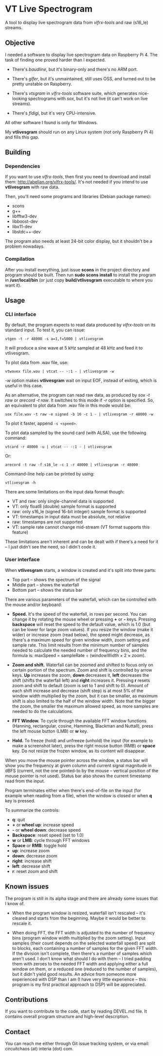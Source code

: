# VT Live Spectrogram

A tool to display live spectrogram data from *vlfrx-tools* and raw (s16_le) streams.

## Objective

I needed a software to display live spectrogram data on Raspberry Pi 4. The task of finding one 
proved harder than I expected.

* There's *baudline*, but it's binary-only and there's no ARM port.

* There's *glfer*, but it's unmaintained, still uses OSS, and turned out to be pretty unstable on Raspberry.

* There's *vtsgram* in *vlfrx-tools* software suite, which generates nice-looking spectrograms with *sox*, but it's not live (it can't work on live streams).

* There's *fldigi*, but it's very CPU-intensive.

All other software I found is only for Windows.

My **vtlivesgram** should run on any Linux system (not only Raspberry Pi 4) and fills this gap.

## Building

### Dependencies

If you want to use *vlfrx-tools*, then first you need to download and install them: http://abelian.org/vlfrx-tools/. 
It's not needed if you intend to use **vtlivesgram** with raw data.

Then, you'll need some programs and libraries (Debian package names):

* scons
* g++
* libfftw3-dev
* libboost-dev
* libx11-dev
* libstdc++-dev

The program also needs at least 24-bit color display, but it shouldn't be a problem nowadays.

### Compilation

After you install everything, just issue **scons** in the project directory and program should be built. 
Then run **sudo scons install** to install the program in **/usr/local/bin** (or just copy **build/vtlivesgram** 
executable to where you want it).

## Usage

### CLI interface

By default, the program expects to read data produced by *vlfrx-tools* on its standard input. To test it, 
you can issue:

`vtgen -t -r 48000 -s a=1,f=5000 | vtlivesgram`

It will produce a sine wave at 5 kHz sampled at 48 kHz and feed it to vtlivesgram.

To plot data from .wav file, use:

`vtwavex file.wav | vtcat -- -:1 - | vtlivesgram -w`

*-w* option makes **vtlivesgram** wait on input EOF, instead of exiting, which is useful in this case.

As an alternative, the program can read raw data, as produced by *sox -t raw* or *arecord -t raw*. It 
switches to this mode if *-r <rate>* option is specified. So, an equivalent to plot data from .wav file 
in this mode would be:

`sox file.wav -t raw -e signed -b 16 -c 1 - | vtlivesgram -r 48000 -w`

To plot it faster, append `-s <speed>`.

To plot data sampled by the sound card (with ALSA), use the following command:

`vtcard -r 48000 -u | vtcat -- -:1 - | vtlivesgram`

Or:

`arecord -t raw -f s16_le -c 1 -r 48000 | vtlivesgram -r 48000`

Command-line help can be printed by using:

`vtlivesgram -h`

There are some limitations on the input data format though:

* VT and raw: only single-channel data is supported
* VT: only float8 (double) sample format is supported
* raw: only s16_le (signed 16-bit integer) sample format is supported
* VT: timestamps in input data must be absolute, not relative
* raw: timestamps are not supported
* VT: sample rate cannot change mid-stream (VT format supports this feature)

These limitations aren't inherent and can be dealt with if there's a need for it – I just didn't see the 
need, so I didn't code it.

### User interface

When **vtlivesgram** starts, a window is created and it's split into three parts:

* Top part – shows the spectrum of the signal
* Middle part – shows the waterfall
* Bottom part – shows the status bar

There are various parameters of the waterfall, which can be controlled with the mouse and/or keyboard:

* **Speed.** It's the speed of the waterfall, in rows per second. You can change it by rotating the mouse 
wheel or pressing **+** or **-** keys. Pressing **backspace** will reset the speed to the default value, 
which is 1.0 (but can be lower for large zoom values). If you resize the window (make it wider) or increase 
zoom (read below), the speed might decrease, as there's a maximum speed for given window width, zoom setting 
and sample rate. This limit results from the minimum number of samples needed to calculate the needed number 
of frequency bins, and the formula is: maxSpeed = sampleRate ÷ (windowWidth × 2 × zoom).

* **Zoom and shift.** Waterfall can be zoomed and shifted to focus only on certain portion of the spectrum. 
Zoom and shift is controlled by arrow keys. **Up** increases the zoom, **down** decreases it, **left** 
decreases the shift (shifts the waterfall left) and **right** increases it. Pressing **r** resets zoom 
and shift to default (zoom is set to 1 and shift to 0). Amount of each shift increase and decrease (shift 
step) is at most 5% of the window width multiplied by the zoom, but it can be smaller, as maximum shift is 
also limited to the half of the window width. Note that the bigger the zoom, the smaller the maximum allowed 
speed, as more samples are needed to do the calculations.

* **FFT Window.** To cycle through the available FFT window functions (Hanning, rectangular, cosine, 
Hamming, Blackman and Nuttall), press the left mouse button (LMB) or **w** key.

* **Hold.** To freeze (hold) and unfreeze (unhold) the input (for example to make a screenshot later), 
press the right mouse button (RMB) or **space** key. Do not resize the frozen window, as its content will 
disappear.

When you move the mouse pointer across the window, a status bar will show you the frequency at given 
column and current signal magnitude in dBFS (current, not the one pointed-to by the mouse – vertical 
position of the mouse pointer is not used). Status bar also shows the current timestamp read from the 
input.

Program terminates either when there's end-of-file on the input (for example when reading from a file), 
when the window is closed or when **q** key is pressed.

To summarize the controls:

* **q**: quit
* **+** or **wheel up**: increase speed
* **-** or **wheel down**: decrease speed
* **Backspace**: reset speed (set to 1.0)
* **w** or **LMB**: cycle through FFT windows
* **Space** or **RMB**: toggle hold
* **up**: increase zoom
* **down**: decrease zoom
* **right**: increase shift
* **left**: decrease shift
* **r**: reset zoom and shift

## Known issues

The program is still in its alpha stage and there are already some issues that I know of.

* When the program window is resized, waterfall isn't rescaled – it's cleared and starts from the 
beginning. Maybe it would be better to rescale it.

* When doing FFT, the FFT width is adjusted to the number of frequency bins (program window width multiplied 
by the zoom setting). Input samples (their count depends on the selected waterfall speed) are split to blocks, 
each containing a number of samples for the given FFT width. If the division isn't complete, then there's a 
number of samples which aren't used. I don't know what should I do with them – I tried padding them with zeroes 
to the needed FFT width and applying either a full window on them, or a reduced one (reduced to the 
number of samples), but it didn't yield good results. An advice from someone more experienced with DSP 
than I am (I have very little experience – this program is my first practical approach to DSP) will be 
appreciated.

## Contributions

If you want to contribute to the code, start by reading DEVEL.md file. It contains overall program structure 
and high-level description.

## Contact

You can reach me either through Git issue tracking system, or via email: circuitchaos (at) interia (dot) com.
